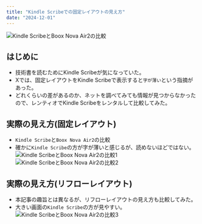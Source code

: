 ```yaml
---
title: "Kindle Scribeでの固定レイアウトの見え方"
date: "2024-12-01"
---
```

![Kindle ScribeとBoox Nova Air2の比較](/images/20241201-01.png)
## はじめに
- 技術書を読むためにKindle Scribeが気になっていた。
- Xでは、固定レイアウトをKindle Scribeで表示すると`字が薄い`という指摘があった。
- どれくらいの差があるのか、ネットを調べてみても情報が見つからなかったので、レンティオでKindle Scribeをレンタルして比較してみた。

## 実際の見え方(固定レイアウト)
- `Kindle Scribe`と`Boox Nova Air2`の比較
- 確かに`Kindle Scribe`の方が字が薄いと感じるが、読めないほどではない。
![Kindle ScribeとBoox Nova Air2の比較1](/images/20241201-02.png)
![Kindle ScribeとBoox Nova Air2の比較2](/images/20241201-03.png)
## 実際の見え方(リフローレイアウト)
- 本記事の趣旨とは異なるが、リフローレイアウトの見え方も比較してみた。
- 大きい画面の`Kindle Scribe`の方が見やすい。
![Kindle ScribeとBoox Nova Air2の比較3](/images/20241201-04.png)
